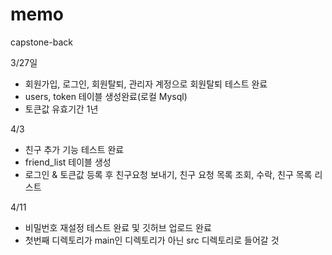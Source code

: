 # memo
capstone-back

3/27일 
- 회원가입, 로그인, 회원탈퇴, 관리자 계정으로 회원탈퇴 테스트 완료
- users, token 테이블 생성완료(로컬 Mysql)
- 토큰값 유효기간 1년

4/3
- 친구 추가 기능 테스트 완료
- friend_list 테이블 생성
- 로그인 & 토큰값 등록 후 친구요청 보내기, 친구 요청 목록 조회, 수락, 친구 목록 리스트

4/11
- 비밀번호 재설정 테스트 완료 및 깃허브 업로드 완료
- 첫번째 디렉토리가 main인 디렉토리가 아닌 src 디렉토리로 들어갈 것
